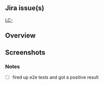 <!--
 1. Make sure you have correct branch name i.e. `ab_PROJ-123_task_name`, where `LC-123` is a Jira issue ID, and `ab` is an author
 2. Make sure you have meaningful title related to task with correct prefix: feat/fix/chore/style/docs/refactor
 3. Reference multiple Jira issues in one PR by listing them in the Jira issue section
 4. Make sure all necessary sections are filled, remove obsolete sections
 5. Do a self review first
 6. Check if your PR includes only code related to your task
 7. `Notes` is used for additional info but also to notify if any action is required
-->

## Jira issue(s)
[LC-]()

## Overview

## Screenshots

<!-- ## Testing prerequisites

## Testing scenarios

- [ ] A
- [ ] B
- [ ] C 
-->

### Notes 

- [ ] fired up e2e tests and got a positive result
